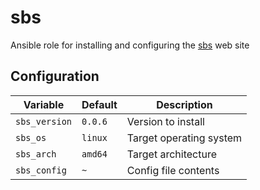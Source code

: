 # sbs
Ansible role for installing and configuring the [sbs](https://github.com/theandrew168/sbs-website) web site

## Configuration
| Variable | Default | Description |
| -------- | ------- | ----------- |
| `sbs_version` | `0.0.6` | Version to install |
| `sbs_os` | `linux` | Target operating system |
| `sbs_arch` | `amd64` | Target architecture |
| `sbs_config` | `~` | Config file contents |

